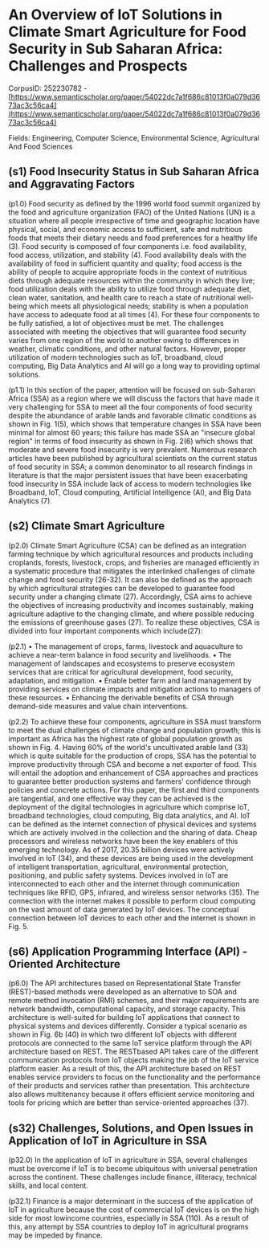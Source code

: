 # An Overview of IoT Solutions in Climate Smart Agriculture for Food Security in Sub Saharan Africa: Challenges and Prospects

CorpusID: 252230782 - [https://www.semanticscholar.org/paper/54022dc7a1f686c81013f0a079d3673ac3c56ca4](https://www.semanticscholar.org/paper/54022dc7a1f686c81013f0a079d3673ac3c56ca4)

Fields: Engineering, Computer Science, Environmental Science, Agricultural And Food Sciences

## (s1) Food Insecurity Status in Sub Saharan Africa and Aggravating Factors
(p1.0) Food security as defined by the 1996 world food summit organized by the food and agriculture organization (FAO) of the United Nations (UN) is a situation where all people irrespective of time and geographic location have physical, social, and economic access to sufficient, safe and nutritious foods that meets their dietary needs and food preferences for a healthy life (3). Food security is composed of four components i.e. food availability, food access, utilization, and stability (4). Food availability deals with the availability of food in sufficient quantity and quality; food access is the ability of people to acquire appropriate foods in the context of nutritious diets through adequate resources within the community in which they live; food utilization deals with the ability to utilize food through adequate diet, clean water, sanitation, and health care to reach a state of nutritional well-being which meets all physiological needs; stability is when a population have access to adequate food at all times (4). For these four components to be fully satisfied, a lot of objectives must be met. The challenges associated with meeting the objectives that will guarantee food security varies from one region of the world to another owing to differences in weather, climatic conditions, and other natural factors. However, proper utilization of modern technologies such as IoT, broadband, cloud computing, Big Data Analytics and AI will go a long way to providing optimal solutions.

(p1.1) In this section of the paper, attention will be focused on sub-Saharan Africa (SSA) as a region where we will discuss the factors that have made it very challenging for SSA to meet all the four components of food security despite the abundance of arable lands and favorable climatic conditions as shown in Fig. 1(5), which shows that temperature changes in SSA have been minimal for almost 60 years; this failure has made SSA an "insecure global region" in terms of food insecurity as shown in Fig. 2(6) which shows that moderate and severe food insecurity is very prevalent. Numerous research articles have been published by agricultural scientists on the current status of food security in SSA; a common denominator to all research findings in literature is that the major persistent issues that have been exacerbating food insecurity in SSA include lack of access to modern technologies like Broadband, IoT, Cloud computing, Artificial Intelligence (AI), and Big Data Analytics (7).
## (s2) Climate Smart Agriculture
(p2.0) Climate Smart Agriculture (CSA) can be defined as an integration farming technique by which agricultural resources and products including croplands, forests, livestock, crops, and fisheries are managed efficiently in a systematic procedure that mitigates the interlinked challenges of climate change and food security (26-32). It can also be defined as the approach by which agricultural strategies can be developed to guarantee food security under a changing climate (27). Accordingly, CSA aims to achieve the objectives of increasing productivity and incomes sustainably, making agriculture adaptive to the changing climate, and where possible reducing the emissions of greenhouse gases (27). To realize these objectives, CSA is divided into four important components which include(27):

(p2.1) • The management of crops, farms, livestock and aquaculture to achieve a near-term balance in food security and livelihoods. • The management of landscapes and ecosystems to preserve ecosystem services that are critical for agricultural development, food security, adaptation, and mitigation. • Enable better farm and land management by providing services on climate impacts and mitigation actions to managers of these resources. • Enhancing the derivable benefits of CSA through demand-side measures and value chain interventions.

(p2.2) To achieve these four components, agriculture in SSA must transform to meet the dual challenges of climate change and population growth; this is important as Africa has the highest rate of global population growth as shown in Fig. 4. Having 60% of the world's uncultivated arable land (33) which is quite suitable for the production of crops, SSA has the potential to improve productivity through CSA and become a net exporter of food. This will entail the adoption and enhancement of CSA approaches and practices to guarantee better production systems and farmers' confidence through policies and concrete actions. For this paper, the first and third components are tangential, and one effective way they can be achieved is the deployment of the digital technologies in agriculture which comprise IoT, broadband technologies, cloud computing, Big data analytics, and AI. IoT can be defined as the internet connection of physical devices and systems which are actively involved in the collection and the sharing of data. Cheap processors and wireless networks have been the key enablers of this emerging technology. As of 2017, 20.35 billion devices were actively involved in IoT (34), and these devices are being used in the development of intelligent transportation, agricultural, environmental protection, positioning, and public safety systems. Devices involved in IoT are interconnected to each other and the internet through communication techniques like RFID, GPS, infrared, and wireless sensor networks (35). The connection with the internet makes it possible to perform cloud computing on the vast amount of data generated by IoT devices. The conceptual connection between IoT devices to each other and the internet is shown in Fig. 5.
## (s6) Application Programming Interface (API) -Oriented Architecture
(p6.0) The API architectures based on Representational State Transfer (REST)-based methods were developed as an alternative to SOA and remote method invocation (RMI) schemes, and their major requirements are network bandwidth, computational capacity, and storage capacity. This architecture is well-suited for building IoT applications that connect to physical systems and devices differently. Consider a typical scenario as shown in Fig.  6b (40) in which two different IoT objects with different protocols are connected to the same IoT service platform through the API architecture based on REST. The RESTbased API takes care of the different communication protocols from IoT objects making the job of the IoT service platform easier. As a result of this, the API architecture based on REST enables service providers to focus on the functionality and the performance of their products and services rather than presentation. This architecture also allows multitenancy because it offers efficient service monitoring and tools for pricing which are better than service-oriented approaches (37).
## (s32) Challenges, Solutions, and Open Issues in Application of IoT in Agriculture in SSA
(p32.0) In the application of IoT in agriculture in SSA, several challenges must be overcome if IoT is to become ubiquitous with universal penetration across the continent. These challenges include finance, illiteracy, technical skills, and local content.

(p32.1) Finance is a major determinant in the success of the application of IoT in agriculture because the cost of commercial IoT devices is on the high side for most lowincome countries, especially in SSA (110). As a result of this, any attempt by SSA countries to deploy IoT in agricultural programs may be impeded by finance.
